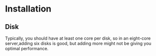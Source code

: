 # Installation

## Disk

Typically, you should have at least one core per disk, so in an eight-core server,adding six disks is good, but adding more might not be giving you optimal performance.